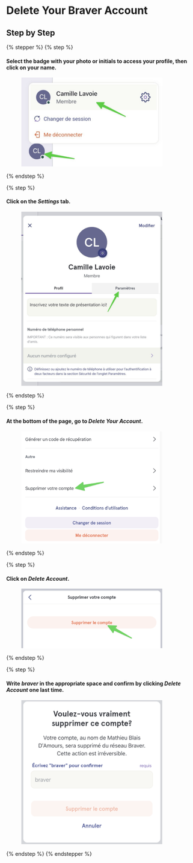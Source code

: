 # Delete Your Braver Account

## Step by Step

{% stepper %}
{% step %}
#### Select the badge with your photo or initials to access your profile, then click on your name.

<div align="left"><figure><img src="../../.gitbook/assets/supprimer-un-compte-braver- Step 2.jpeg" alt="" width="375"><figcaption></figcaption></figure></div>
{% endstep %}

{% step %}
#### Click on the _Settings_ tab.

<div align="left"><figure><img src="../../.gitbook/assets/supprimer-un-compte-braver- Step 3.jpeg" alt="" width="375"><figcaption></figcaption></figure></div>
{% endstep %}

{% step %}
#### At the bottom of the page, go to _Delete Your Account_.

<div align="left"><figure><img src="../../.gitbook/assets/supprimer-un-compte-braver- Step 4.png" alt="" width="375"><figcaption></figcaption></figure></div>
{% endstep %}

{% step %}
#### Click on _Delete Account_.

<div align="left"><figure><img src="../../.gitbook/assets/supprimer-un-compte-braver- Step 5.png" alt="" width="375"><figcaption></figcaption></figure></div>
{% endstep %}

{% step %}
#### Write _braver_ in the appropriate space and confirm by clicking _Delete Account_ one last time.

<div align="left"><figure><img src="../../.gitbook/assets/supprimer-un-compte-braver- Step 6.png" alt="" width="375"><figcaption></figcaption></figure></div>
{% endstep %}
{% endstepper %}
